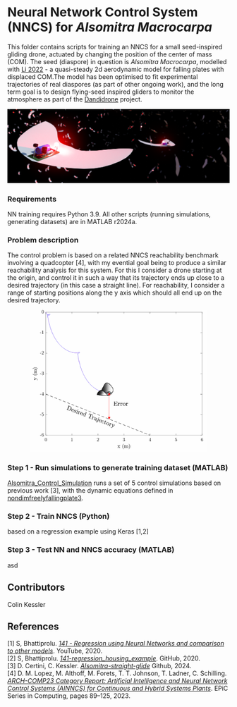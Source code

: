 # Neural Network Control System (NNCS) for _Alsomitra Macrocarpa_
 
This folder contains scripts for training an NNCS for a small seed-inspired gliding drone, actuated by changing the position of the center of mass (COM). The seed (diaspore) in question is _Alsomitra Macrocarpa_, modelled with [Li 2022](https://doi.org/10.1017/jfm.2022.89) - a quasi-steady 2d aerodynamic model for falling plates with displaced COM.The model has been optimised to fit experimental trajectories of real diaspores (as part of other ongoing work), and the long term goal is to design flying-seed inspired gliders to monitor the atmosphere as part of the [Dandidrone](https://voilab.eng.ed.ac.uk/dandidrone) project.

<img src="https://github.com/ckessler2/phd/blob/main/Alsomitra_NNCS/Figures/Render5_3by1.png" /> 

### Requirements

NN training requires Python 3.9. All other scripts (running simulations, generating datasets) are in MATLAB r2024a.

### Problem description

The control problem is based on a related NNCS reachability benchmark involving a quadcopter [4], with my evential goal being to produce a similar reachability analysis for this system. For this I consider a drone starting at the origin, and control it in such a way that its trajectory ends up close to a desired trajectory (in this case a straight line). For reachability, I consider a range of starting positions along the y axis which should all end up on the desired trajectory.

<p align="center"> 
 <img src="https://github.com/ckessler2/phd/blob/main/Alsomitra_NNCS/Figures/NNCS_problem3.png" width="400" class="center" />
</p>

### Step 1 - Run simulations to generate training dataset (MATLAB)

[Alsomitra_Control_Simulation](https://github.com/ckessler2/phd/blob/main/Alsomitra_NNCS/Alsomitra_Control_Simulation.m) runs a set of 5 control simulations based on previous work [3], with the dynamic equations defined in [nondimfreelyfallingplate3](https://github.com/ckessler2/phd/blob/main/Alsomitra_NNCS/nondimfreelyfallingplate3.m).

### Step 2 - Train NNCS (Python)

based on a regression example using Keras [1,2]

### Step 3 - Test NN and NNCS accuracy (MATLAB)

asd



## Contributors
Colin Kessler 

## References
[1] S, Bhattiprolu.  [_141 - Regression using Neural Networks and comparison to other models_](https://www.youtube.com/watch?v=2yhLEx2FKoY&t=2s). YouTube, 2020. <br />
[2] S, Bhattiprolu. [_141-regression_housing_example_](https://github.com/bnsreenu/python_for_microscopists/blob/master/141-regression_housing_example.py). GitHub, 2020. <br />
[3] D. Certini, C. Kessler. [_Alsomitra-straight-glide_](https://github.com/danielecertini90/Alsomitra-straight-glide) Github, 2024. <br />
[4] D. M. Lopez, M. Althoff, M. Forets, T. T. Johnson, T. Ladner, C. Schilling. [_ARCH-COMP23 Category Report: Artificial Intelligence and Neural Network Control Systems (AINNCS) for Continuous and Hybrid Systems Plants_](https://easychair.org/publications/open/Vfq4b). EPiC Series in Computing, pages 89–125, 2023. <br />

